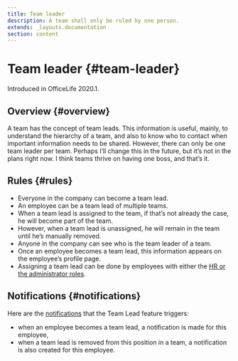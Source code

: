 ```yaml
---
title: Team leader
description: A team shall only be ruled by one person.
extends: _layouts.documentation
section: content
---
```


# Team leader {#team-leader}

Introduced in OfficeLife 2020.1.

## Overview {#overview}

A team has the concept of team leads. This information is useful, mainly, to understand the hierarchy of a team, and also to know who to contact when important information needs to be shared. However, there can only be one team leader per team. Perhaps I’ll change this in the future, but it’s not in the plans right now. I think teams thrive on having one boss, and that’s it.

## Rules {#rules}

* Everyone in the company can become a team lead.
* An employee can be a team lead of multiple teams.
* When a team lead is assigned to the team, if that’s not already the case, he will become part of the team.
* However, when a team lead is unassigned, he will remain in the team until he’s manually removed.
* Anyone in the company can see who is the team leader of a team.
* Once an employee becomes a team lead, this information appears on the employee’s profile page.
* Assigning a team lead can be done by employees with either the [HR or the administrator roles](/docs/understanding-roles).

## Notifications {#notifications}

Here are the [notifications](/docs/notifications) that the Team Lead feature triggers:

* when an employee becomes a team lead, a notification is made for this employee,
* when a team lead is removed from this position in a team, a notification is also created for this employee.